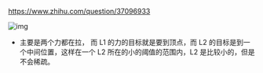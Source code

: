 https://www.zhihu.com/question/37096933

![img](https://pic2.zhimg.com/80/v2-a026e24156e13a1d14c43df26b9bd2a4_1440w.jpg)

* 主要是两个力都在拉， 而 L1 的力的目标就是要到顶点，而 L2 的目标是到一个中间位置，这样在一个 L2 所在的小的阈值的范围内，L2 是比较小的，但是不会稀疏。